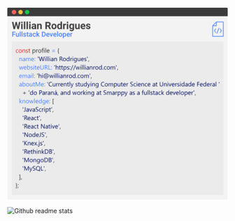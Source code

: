 ![](/assets/window.svg)

![Github readme stats](https://github-readme-stats.vercel.app/api?username=willianrod&count_private=true&hide_title=true&show_icons=true&include_all_commits=true&icon_color=0366d6&bg_color=ffffff)
